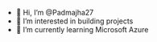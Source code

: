 - 👋 Hi, I’m @Padmajha27
- 👀 I’m interested in building projects
- 🌱 I’m currently learning Microsoft Azure
